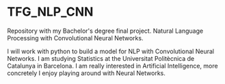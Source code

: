 # TFG_NLP_CNN
Repository with my Bachelor's degree final project. Natural Language Processing with Convolutional Neural Networks.

I will work with python to build a model for NLP with Convolutional Neural Networks. I am studying Statistics at the Universitat Politècnica de Catalunya in Barcelona. I am really interested in Artificial Intelligence, more concretely I enjoy playing around with Neural Networks.


